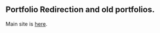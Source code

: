 ## Portfolio Redirection and old portfolios.
Main site is [here](https://priyanshu-verma.vercel.app/).
